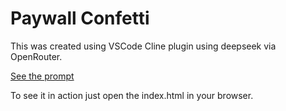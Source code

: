 # Paywall Confetti

This was created using VSCode Cline plugin using deepseek via OpenRouter.

[See the prompt](./prompt.txt)

To see it in action just open the index.html in your browser.